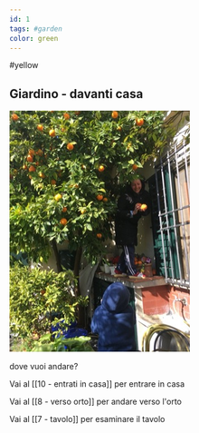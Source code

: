 ```yaml
---
id: 1
tags: #garden
color: green
---
```


#yellow 

## Giardino - davanti casa

![](_img/arance.jpg)

dove vuoi andare?

Vai al [[10 - entrati in casa]] per entrare in casa

Vai al [[8 - verso orto]] per andare verso l'orto

Vai al [[7 - tavolo]] per esaminare il tavolo

